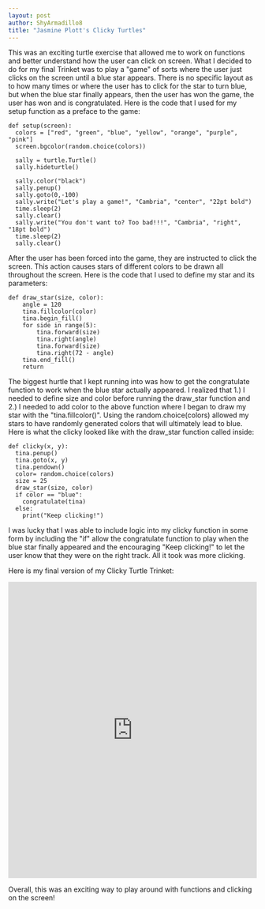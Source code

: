 ```yaml
---
layout: post
author: ShyArmadillo8
title: "Jasmine Plott's Clicky Turtles"
---
```


This was an exciting turtle exercise that allowed me to work on functions and better understand how the user can click on screen.  What I decided to do for my final Trinket was to play a "game" of sorts where the user just clicks on the screen until a blue star appears. There is no specific layout as to how many times or where the user has to click for the star to turn blue, but when the blue star finally appears, then the user has won the game, the user has won and is congratulated.  Here is the code that I used for my setup function as a preface to the game:

```
def setup(screen):
  colors = ["red", "green", "blue", "yellow", "orange", "purple", "pink"]
  screen.bgcolor(random.choice(colors))
  
  sally = turtle.Turtle()
  sally.hideturtle()
  
  sally.color("black")
  sally.penup()
  sally.goto(0,-100)
  sally.write("Let's play a game!", "Cambria", "center", "22pt bold")
  time.sleep(2)
  sally.clear()
  sally.write("You don't want to? Too bad!!!", "Cambria", "right", "18pt bold")
  time.sleep(2)
  sally.clear()
```

After the user has been forced into the game, they are instructed to click the screen.  This action causes stars of different colors to be drawn all throughout the screen.  Here is the code that I used to define my star and its parameters:

```
def draw_star(size, color):
    angle = 120
    tina.fillcolor(color) 
    tina.begin_fill()
    for side in range(5):
        tina.forward(size)
        tina.right(angle)
        tina.forward(size)
        tina.right(72 - angle)
    tina.end_fill()
    return
```

The biggest hurtle that I kept running into was how to get the congratulate function to work when the blue star actually appeared.  I realized that 1.) I needed to define size and color before running the draw_star function and 2.) I needed to add color to the above function where I began to draw my star with the "tina.fillcolor()". Using the random.choice(colors) allowed my stars to have randomly generated colors that will ultimately lead to blue.  Here is what the clicky looked like with the draw_star function called inside:

```
def clicky(x, y):
  tina.penup()
  tina.goto(x, y)
  tina.pendown()
  color= random.choice(colors)
  size = 25
  draw_star(size, color)
  if color == "blue":
    congratulate(tina)
  else:
    print("Keep clicking!")
```
 
 I was lucky that I was able to include logic into my clicky function in some form by including the "if" allow the congratulate function to play when the blue star finally appeared and the encouraging "Keep clicking!" to let the user know that they were on the right track.  All it took was more clicking.
 
 Here is my final version of my Clicky Turtle Trinket:
 <iframe src="https://trinket.io/embed/python/b1fce1bf20" width="100%" height="600" frameborder="0" marginwidth="0" marginheight="0" allowfullscreen></iframe>
 
 Overall, this was an exciting way to play around with functions and clicking on the screen!
